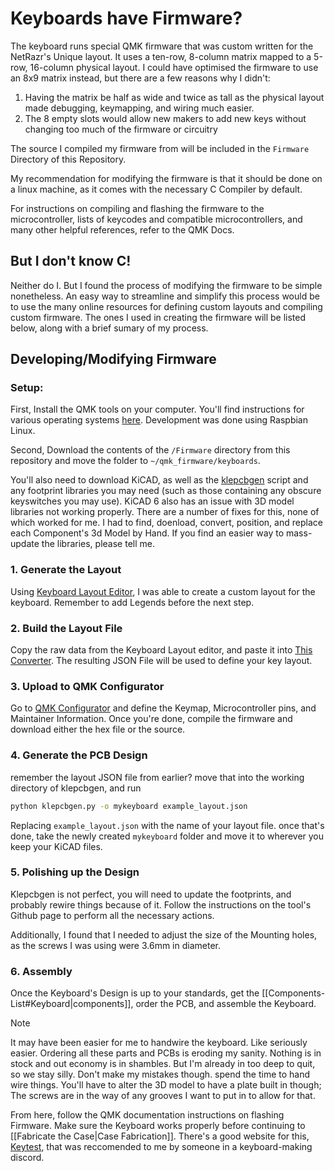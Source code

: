 
# Keyboards have Firmware?
The keyboard runs special QMK firmware that was custom written for the NetRazr's Unique layout. It uses a ten-row, 8-column matrix mapped to a 5-row, 16-column physical layout. I could have optimised the firmware to use an 8x9 matrix instead, but there are a few reasons why I didn't:

1. Having the matrix be half as wide and twice as tall as the physical layout made debugging, keymapping, and wiring much easier.
2. The 8 empty slots would allow new makers to add new keys without changing too much of the firmware or circuitry

The source I compiled my firmware from will be included in the `Firmware` Directory of this Repository.

My recommendation for modifying the firmware is that it should be done on a linux machine, as it comes with the necessary C Compiler by default. 

For instructions on compiling and flashing the firmware to the microcontroller, lists of keycodes and compatible microcontrollers, and many other helpful references, refer to the QMK Docs.

## But I don't know C!
Neither do I. But I found the process of modifying the firmware to be simple nonetheless. 
An easy way to streamline and simplify this process would be to use the many online resources for defining custom layouts and compiling custom firmware. The ones I used in creating the firmware will be listed below, along with a brief sumary of my process.

## Developing/Modifying Firmware
### Setup:
First, Install the QMK tools on your computer. You'll find instructions for various operating systems [here](https://docs.qmk.fm/#/newbs_getting_started). Development was done using Raspbian Linux.

Second, Download the contents of the `/Firmware` directory from this repository and move the folder to `~/qmk_firmware/keyboards`.

You'll also need to download KiCAD, as well as the [klepcbgen](https://github.com/jeroen94704/klepcbgen) script and any footprint libraries you may need (such as those containing any obscure keyswitches you may use). KiCAD 6 also has an issue with 3D model libraries not working properly. There are a number of fixes for this, none of which worked for me. I had to find, doenload, convert, position, and replace each Component's 3d Model by Hand. If you find an easier way to mass-update the libraries, please tell me.
### 1. Generate the Layout
Using [Keyboard Layout Editor](http://www.keyboard-layout-editor.com/), I was able to create a custom layout for the keyboard. Remember to add Legends before the next step.
### 2. Build the Layout File
Copy the raw data from the Keyboard Layout editor, and paste it into [This Converter](https://qmk.fm/converter/). The resulting JSON File will be used to define your key layout.

### 3. Upload to QMK Configurator
Go to [QMK Configurator](https://config.qmk.fm/#/checkerboards/quark_squared/LAYOUT_4_2x225u) and define the Keymap, Microcontroller pins, and Maintainer Information. Once you're done, compile the firmware and download either the hex file or the source.

### 4. Generate the PCB Design
remember the layout JSON file from earlier? move that into the working directory of klepcbgen, and run

```bash
python klepcbgen.py -o mykeyboard example_layout.json
```
Replacing `example_layout.json` with the name of your layout file. once that's done, take the newly created `mykeyboard` folder and move it to wherever you keep your KiCAD files.

### 5. Polishing up the Design
Klepcbgen is not perfect, you will need to update the footprints, and probably rewire things because of it. Follow the instructions on the tool's Github page to perform all the necessary actions.

Additionally, I found that I needed to adjust the size of the Mounting holes, as the screws I was using were 3.6mm in diameter.

### 6. Assembly
Once the Keyboard's Design is up to your standards, get the [[Components-List#Keyboard|components]], order the PCB, and assemble the Keyboard.

>[!NOTE]
>It may have been easier for me to handwire the keyboard. Like seriously easier. Ordering all these parts and PCBs is eroding my sanity. Nothing is in stock and out economy is in shambles. But I'm already in too deep to quit, so we stay silly.
>Don't make my mistakes though. spend the time to hand wire things. You'll have to alter the 3D model to have a plate built in though; The screws are in the way of any grooves I want to put in to allow for that.

From here, follow the QMK documentation instructions on flashing Firmware. Make sure the Keyboard works properly before continuing to [[Fabricate the Case|Case Fabrication]]. There's a good website for this, [Keytest](https://en.key-test.ru/), that was reccomended to me by someone in a keyboard-making discord.